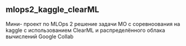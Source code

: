 ## mlops2_kaggle_clearML
Мини- проект по MLOps 2 решение задачи МО с соревноования на kaggle c использованием ClearML 
и распределённого облака вычислений Google Collab
